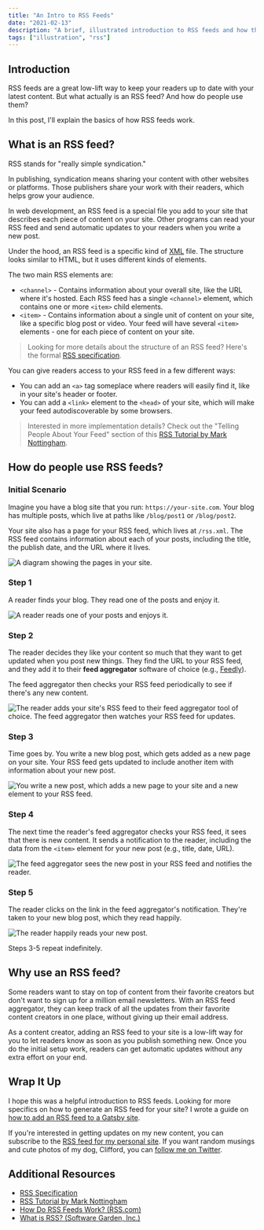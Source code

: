 ```yaml
---
title: "An Intro to RSS Feeds"
date: "2021-02-13"
description: "A brief, illustrated introduction to RSS feeds and how they work."
tags: ["illustration", "rss"]
---
```


## Introduction

RSS feeds are a great low-lift way to keep your readers up to date with your latest content. But what actually is an RSS feed? And how do people use them?

In this post, I'll explain the basics of how RSS feeds work.
## What is an RSS feed?

RSS stands for "really simple syndication."

In publishing, syndication means sharing your content with other websites or platforms. Those publishers share your work with their readers, which helps grow your audience.

In web development, an RSS feed is a special file you add to your site that describes each piece of content on your site. Other programs can read your RSS feed and send automatic updates to your readers when you write a new post.

Under the hood, an RSS feed is a specific kind of [XML](https://developer.mozilla.org/en-US/docs/Web/XML/XML_introduction) file. The structure looks similar to HTML, but it uses different kinds of elements.

The two main RSS elements are:

* `<channel>` - Contains information about your overall site, like the URL where it's hosted. Each RSS feed has a single `<channel>` element, which contains one or more `<item>` child elements.
* `<item>` - Contains information about a single unit of content on your site, like a specific blog post or video. Your feed will have several `<item>` elements - one for each piece of content on your site.

> Looking for more details about the structure of an RSS feed? Here's the formal [RSS specification](https://www.rssboard.org/rss-specification).

You can give readers access to your RSS feed in a few different ways:

* You can add an `<a>` tag someplace where readers will easily find it, like in your site's header or footer.
* You can add a `<link>` element to the `<head>` of your site, which will make your feed autodiscoverable by some browsers.

> Interested in more implementation details? Check out the "Telling People About Your Feed" section of this [RSS Tutorial by Mark Nottingham](https://www.mnot.net/rss/tutorial/).

## How do people use RSS feeds?

### Initial Scenario

Imagine you have a blog site that you run: `https://your-site.com`. Your blog has multiple posts, which live at paths like `/blog/post1` or `/blog/post2`.

Your site also has a page for your RSS feed, which lives at `/rss.xml`. The RSS feed contains information about each of your posts, including the title, the publish date, and the URL where it lives.

![A diagram showing the pages in your site.](./step-0.png)

### Step 1

A reader finds your blog. They read one of the posts and enjoy it.

![A reader reads one of your posts and enjoys it.](./step-1.png)

### Step 2

The reader decides they like your content so much that they want to get updated when you post new things. They find the URL to your RSS feed, and they add it to their **feed aggregator** software of choice (e.g., [Feedly](https://feedly.com/)).

The feed aggregator then checks your RSS feed periodically to see if there's any new content.

![The reader adds your site's RSS feed to their feed aggregator tool of choice. The feed aggregator then watches your RSS feed for updates.](./step-2.png)

### Step 3

Time goes by. You write a new blog post, which gets added as a new page on your site. Your RSS feed gets updated to include another item with information about your new post.

![You write a new post, which adds a new page to your site and a new <item> element to your RSS feed.](./step-3.png)

### Step 4

The next time the reader's feed aggregator checks your RSS feed, it sees that there is new content. It sends a notification to the reader, including the data from the `<item>` element for your new post (e.g., title, date, URL).

![The feed aggregator sees the new post in your RSS feed and notifies the reader.](./step-4.png)

### Step 5

The reader clicks on the link in the feed aggregator's notification. They're taken to your new blog post, which they read happily.

![The reader happily reads your new post.](./step-5.png)

Steps 3-5 repeat indefinitely.

## Why use an RSS feed?

Some readers want to stay on top of content from their favorite creators but don't want to sign up for a million email newsletters. With an RSS feed aggregator, they can keep track of all the updates from their favorite content creators in one place, without giving up their email address.

As a content creator, adding an RSS feed to your site is a low-lift way for you to let readers know as soon as you publish something new. Once you do the initial setup work, readers can get automatic updates without any extra effort on your end.

## Wrap It Up

I hope this was a helpful introduction to RSS feeds. Looking for more specifics on how to generate an RSS feed for your site? I wrote a guide on [how to add an RSS feed to a Gatsby site](/blog/gatsby-rss-feed).

If you're interested in getting updates on my new content, you can subscribe to the [RSS feed for my personal site](/rss.xml). If you want random musings and cute photos of my dog, Clifford, you can [follow me on Twitter](https://twitter.com/meganesulli).

## Additional Resources

* [RSS Specification](https://www.rssboard.org/rss-specification)
* [RSS Tutorial by Mark Nottingham](https://www.mnot.net/rss/tutorial/)
* [How Do RSS Feeds Work? (RSS.com)](https://rss.com/blog/how-do-rss-feeds-work/)
* [What is RSS? (Software Garden, Inc.)](https://rss.softwaregarden.com/aboutrss.html)